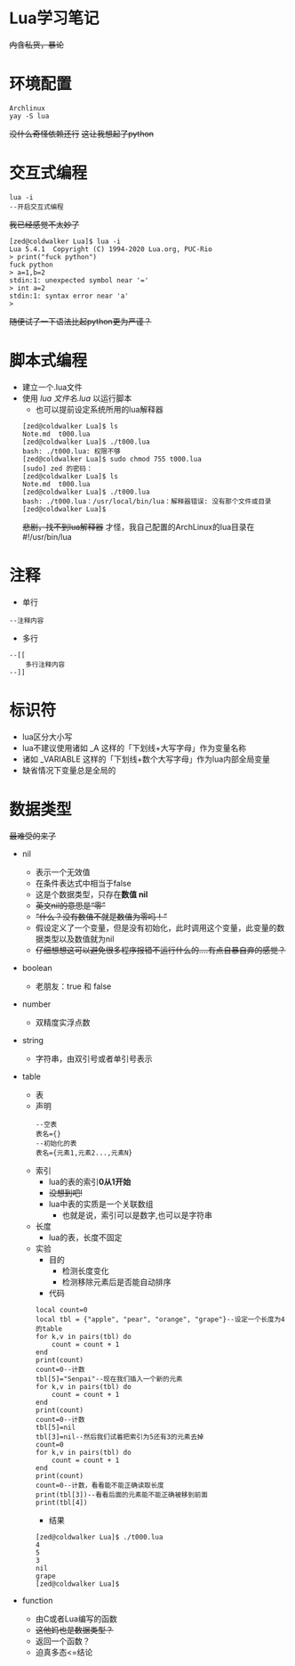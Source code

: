 # Lua学习笔记
~~内含私货，暴论~~
# 环境配置
```
Archlinux
yay -S lua
```
~~没什么奇怪依赖还行~~
~~这让我想起了python~~

# 交互式编程
```
lua -i
--开启交互式编程
```
~~我已经感觉不太妙了~~
```
[zed@coldwalker Lua]$ lua -i
Lua 5.4.1  Copyright (C) 1994-2020 Lua.org, PUC-Rio
> print("fuck python")
fuck python
> a=1,b=2
stdin:1: unexpected symbol near '='
> int a=2
stdin:1: syntax error near 'a'
>
```
~~随便试了一下语法比起python更为严谨？~~

# 脚本式编程
* 建立一个.lua文件
* 使用 *lua 文件名.lua* 以运行脚本
    * 也可以提前设定系统所用的lua解释器
    ```
    [zed@coldwalker Lua]$ ls
    Note.md  t000.lua
    [zed@coldwalker Lua]$ ./t000.lua
    bash: ./t000.lua: 权限不够
    [zed@coldwalker Lua]$ sudo chmod 755 t000.lua 
    [sudo] zed 的密码：
    [zed@coldwalker Lua]$ ls
    Note.md  t000.lua
    [zed@coldwalker Lua]$ ./t000.lua
    bash: ./t000.lua：/usr/local/bin/lua：解释器错误: 没有那个文件或目录
    [zed@coldwalker Lua]$ 
    ```
    ~~悲剧，找不到lua解释器~~
    才怪，我自己配置的ArchLinux的lua目录在#!/usr/bin/lua

# 注释
* 单行
```
--注释内容
```
* 多行
```
--[[
    多行注释内容
--]]
```

# 标识符
* lua区分大小写
* lua不建议使用诸如  _A 这样的「下划线+大写字母」作为变量名称
* 诸如 _VARIABLE 这样的「下划线+数个大写字母」作为lua内部全局变量
* 缺省情况下变量总是全局的

# 数据类型
~~最难受的来了~~

* nil
    * 表示一个无效值
    * 在条件表达式中相当于false
    * 这是个数据类型，只存在**数值 nil**
    * ~~英文nil的意思是“零”~~
    * ~~“什么？没有数值不就是数值为零吗！”~~
    * 假设定义了一个变量，但是没有初始化，此时调用这个变量，此变量的数据类型以及数值就为nil
    * ~~仔细想想这可以避免很多程序报错不运行什么的....有点自暴自弃的感觉？~~

* boolean
    * 老朋友：true 和 false

* number
    * 双精度实浮点数

* string
    * 字符串，由双引号或者单引号表示

* table
    * 表
    * 声明
        ```
        --空表
        表名={}
        --初始化的表
        表名={元素1,元素2...,元素N}
        ```
    * 索引
        * lua的表的索引**0从1开始**
        * ~~没想到吧!~~
        * lua中表的实质是一个关联数组
            * 也就是说，索引可以是数字,也可以是字符串
    * 长度
        * lua的表，长度不固定
    * 实验
        * 目的
            * 检测长度变化
            * 检测移除元素后是否能自动排序
        * 代码
        ```
        local count=0
        local tbl = {"apple", "pear", "orange", "grape"}--设定一个长度为4的table
        for k,v in pairs(tbl) do
	        count = count + 1
        end
        print(count)
        count=0--计数
        tbl[5]="Senpai"--现在我们插入一个新的元素
        for k,v in pairs(tbl) do
	        count = count + 1
        end
        print(count)
        count=0--计数
        tbl[5]=nil
        tbl[3]=nil--然后我们试着把索引为5还有3的元素去掉
        count=0
        for k,v in pairs(tbl) do
	        count = count + 1
        end
        print(count)
        count=0--计数，看看能不能正确读取长度
        print(tbl[3])--看看后面的元素能不能正确被移到前面
        print(tbl[4])
        ```
        * 结果
        ```
        [zed@coldwalker Lua]$ ./t000.lua
        4
        5
        3
        nil
        grape
        [zed@coldwalker Lua]$
        ```

* function
    * 由C或者Lua编写的函数
    * ~~这他妈也是数据类型？~~
    * 返回一个函数？
    * 迫真多态<=结论